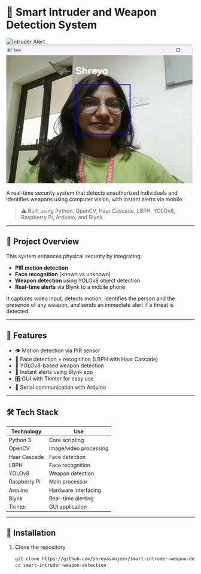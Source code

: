 # 🔐 Smart Intruder and Weapon Detection System
![Intruder Alert](images/knife.png)
![Known Face](images/known.png)

A real-time security system that detects unauthorized individuals and identifies weapons using computer vision, with instant alerts via mobile.

> ⚠️ Built using Python, OpenCV, Haar Cascade, LBPH, YOLOv8, Raspberry Pi, Arduino, and Blynk.

---

## 📸 Project Overview

This system enhances physical security by integrating:
- **PIR motion detection**
- **Face recognition** (known vs unknown)
- **Weapon detection** using YOLOv8 object detection
- **Real-time alerts** via Blynk to a mobile phone

It captures video input, detects motion, identifies the person and the presence of any weapon, and sends an immediate alert if a threat is detected.

---

## 🚀 Features

- 👁️ Motion detection via PIR sensor
- 🧠 Face detection + recognition (LBPH with Haar Cascade)
- 🔫 YOLOv8-based weapon detection
- 📱 Instant alerts using Blynk app
- 🎛️ GUI with Tkinter for easy use
- 💬 Serial communication with Arduino

---

## 🛠 Tech Stack

| Technology | Use |
|------------|-----|
| Python 3 | Core scripting |
| OpenCV | Image/video processing |
| Haar Cascade | Face detection |
| LBPH | Face recognition |
| YOLOv8 | Weapon detection |
| Raspberry Pi | Main processor |
| Arduino | Hardware interfacing |
| Blynk | Real-time alerting |
| Tkinter | GUI application |

---

## 🧪 Installation

1. Clone the repository
   ```bash
   git clone https://github.com/shreyasanjeev/smart-intruder-weapon-detection.git
   cd smart-intruder-weapon-detection
